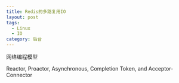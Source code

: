 ```yaml
---
title: Redis的多路复用IO
layout: post
tags:
  - Linux
  - IO
category: 后台
---
```

网络编程模型

Reactor, Proactor, Asynchronous, Completion Token, and Acceptor-Connector